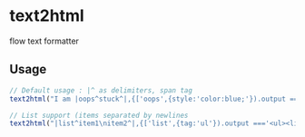 # text2html
flow text formatter


## Usage

```javascript
// Default usage : |^ as delimiters, span tag
text2html("I am |oops^stuck^|,{['oops',{style:'color:blue;'}).output ==='I am <span style="color:blue;">stuck</span>';

// List support (items separated by newlines
text2html("|list^item1\nitem2^|,{['list',{tag:'ul'}).output ==='<ul><li>item1</li><li>item2</li></ul>';
```
